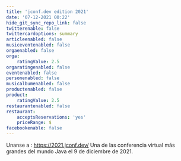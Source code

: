 ```yaml
---
title: 'jconf.dev edition 2021'
date: '07-12-2021 00:22'
hide_git_sync_repo_link: false
twitterenable: false
twittercardoptions: summary
articleenabled: false
musiceventenabled: false
orgaenabled: false
orga:
    ratingValue: 2.5
orgaratingenabled: false
eventenabled: false
personenabled: false
musicalbumenabled: false
productenabled: false
product:
    ratingValue: 2.5
restaurantenabled: false
restaurant:
    acceptsReservations: 'yes'
    priceRange: $
facebookenable: false
---
```


Unanse a : https://2021.jconf.dev/
Una de las conferencia virtual más grandes del mundo Java el 9 de diciembre de 2021.

![]()

